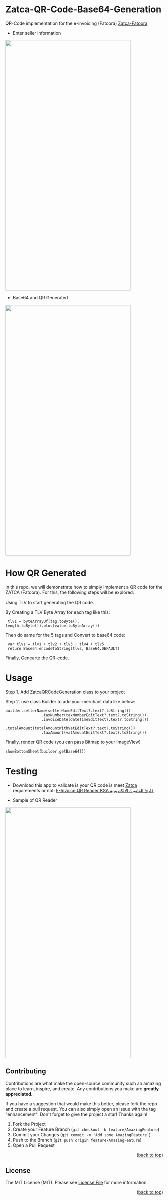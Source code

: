 # Zatca-QR-Code-Base64-Generation
QR-Code implementation for the e-invoicing (Fatoora)
[Zatca-Fatoora](https://zatca.gov.sa/ar/E-Invoicing/Introduction/Pages/What-is-e-invoicing.aspx)

  - Enter seller information 
<img src="https://github.com/iabdelgawaad/QR-Cod-Zatca/blob/main/zatca_merchant_data.png" width="400" height="800">

  - Base64 and QR Generated 
<img src="https://github.com/iabdelgawaad/QR-Cod-Zatca/blob/main/zatca_qr_code_and_base64.png" width="400" height="800">

# How QR Generated

In this repo, we will demonstrate how to simply implement a QR code for the ZATCA (Fatoora). For this, the following steps will be explored:

Using TLV to start generating the QR code.

By Creating a TLV Byte Array for each tag like this: 

```
 tlv1 = byteArrayOf(tag.toByte(), length.toByte()).plus(value.toByteArray())
```

Then do same for the 5 tags and Convert to base64 code:

```
 var tlvs = tlv1 + tlv2 + tlv3 + tlv4 + tlv5
 return Base64.encodeToString(tlvs, Base64.DEFAULT)
```

Finally, Genearte the QR-code.

# Usage

Step 1. Add ZatcaQRCodeGeneration class to your project 


Step 2. use class Builder to add your merchant data like below: 


```  
builder.sellerName(sellerNameEditText?.text?.toString())
                .taxNumber(taxNumberEditText?.text?.toString())
                .invoiceDate(dateTimeEditText?.text?.toString())
                .totalAmount(totalAmountWithVatEditText?.text?.toString())
                .taxAmount(vatAmountEditText?.text?.toString())
```

Finally, render QR code (you can pass Bitmap to your ImageView)

```  
showBottomSheet(builder.getBase64())
```

# Testing 

- Download this app to validate is your QR code is meet [Zatca](https://zatca.gov.sa/) requirements or not: 
[E-Invoice QR Reader KSA قارئ الفاتورة الالكترونية](https://play.google.com/store/apps/details?id=com.posbankbh.einvoiceqrreader)

 - Sample of QR Reader 
<img src="https://github.com/iabdelgawaad/QR-Cod-Zatca/blob/main/zatca_validation_qr.jpg" width="400" height="800">


## Contributing

Contributions are what make the open-source community such an amazing place to learn, inspire, and create. 
Any contributions you make are **greatly appreciated**.

If you have a suggestion that would make this better, please fork the repo and create a pull request. 
You can also simply open an issue with the tag "enhancement". Don't forget to give the project a star! Thanks again!

1. Fork the Project
2. Create your Feature Branch (`git checkout -b feature/AmazingFeature`)
3. Commit your Changes (`git commit -m 'Add some AmazingFeature'`)
4. Push to the Branch (`git push origin feature/AmazingFeature`)
5. Open a Pull Request

<p align="right">(<a href="#top">back to top</a>)</p>

## License

The MIT License (MIT). Please see [License File](LICENSE.md) for more information.

<p align="right">(<a href="#top">back to top</a>)</p>
